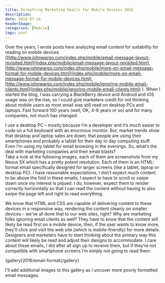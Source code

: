 ```yaml
---
title: Formatting Marketing Emails for Mobile Devices 2016
description: 
date: 2016-07-14
headerImage: 
categories: [Mobile]
tags: post
---
```


Over the years, I wrote posts here analyzing email content for suitability for reading on mobile devices ([http://www.johnwargo.com/index.php/mobile/email-message-layout-revisited.html](index.php/mobile/email-message-layout-revisited.html), [http://www.johnwargo.com/index.php/mobile/more-on-email-message-format-for-mobile-devices.html](index.php/mobile/more-on-email-message-format-for-mobile-devices.html), [http://www.johnwargo.com/index.php/mobile/ignoring-mobile-email-clients.html](index.php/mobile/ignoring-mobile-email-clients.html) ). When I started the blog, I was carrying a BlackBerry device and Android and iOS usage was on the rise, so I could give marketers credit for not thinking about mobile users as most email was still read on desktop PCs and laptops. Fast forward 100 years (well, OK, 4-8 years or so) and for many companies, not much has changed.

I use a desktop PC – mostly because I’m a developer and it’s much easier to code on a full keyboard with an enormous monitor. But, market trends show that desktop and laptop sales are down; that people are using their smartphones and probably a tablet for their day to day computing stuff. Even I’m using my tablet for email browsing in the evenings. So, what’s the deal with marketing companies and their email blasts?  
Take a look at the following images, each of them are screenshots from my Nexus 5X which has a pretty potent resolution. Each of them is an HTML-format email specifically designed for larger screens (like a tablet, laptop or desktop PC). I have reasonable expectations, I don’t expect much content to be above the fold in these emails, I expect to have to scroll or swipe down once my interest is piqued. I do, however, expect them to render correctly horizontally so that I can read the content without having to also swipe the page left and right to read everything.

We know that HTML and CSS are capable of delivering content to these devices in a responsive way, rendering the content cleanly on smaller devices – we’ve all done that to our web sites, right? Why are marketing folks ignoring email clients as well? They have to know that the content will likely be read first on a mobile device, then, if the user wants to know more, they’ll click and visit the web site (which is mobile-friendly) for more details. Designers and marketers have to start thinking about the primary way this content will likely be read and adjust their designs to accommodate. I care about these emails, I did after all sign up to receive them, but if they’re not compatible with smartphone screens I’m simply not going to read them.

{gallery}2016/email-format{/gallery}

I'll add additional images to this gallery as I uncover more poorly formatted email messages.